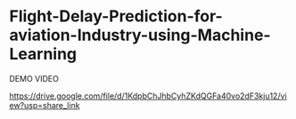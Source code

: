 # Flight-Delay-Prediction-for-aviation-Industry-using-Machine-Learning

DEMO VIDEO

https://drive.google.com/file/d/1KdpbChJhbCyhZKdQGFa40vo2dF3kju12/view?usp=share_link
